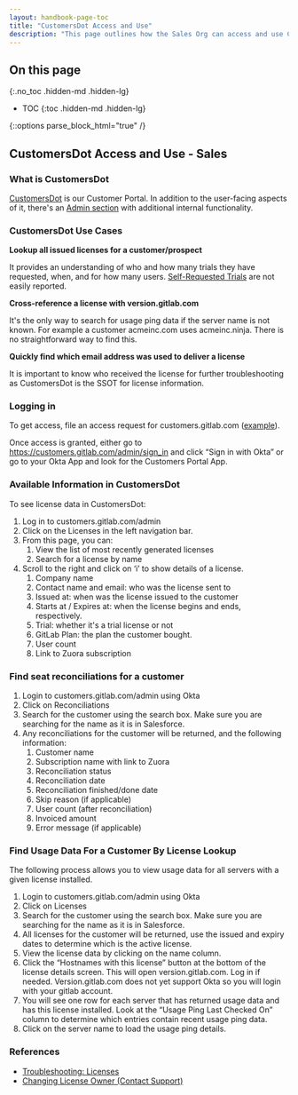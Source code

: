 ```yaml
---
layout: handbook-page-toc
title: "CustomersDot Access and Use"
description: "This page outlines how the Sales Org can access and use CustomersDot in support of their customers, including troubleshooting steps."
---
```


## On this page
{:.no_toc .hidden-md .hidden-lg}

- TOC
{:toc .hidden-md .hidden-lg}

{::options parse_block_html="true" /}


## CustomersDot Access and Use - Sales

### What is CustomersDot

[CustomersDot](https://customers.gitlab.com) is our Customer Portal. In addition to the user-facing aspects of it, there's an [Admin section](https://customers.gitlab.com/admin) with additional internal functionality.

### CustomersDot Use Cases

**Lookup all issued licenses for a customer/prospect**

It provides an understanding of who and how many trials they have requested, when, and for how many users. [Self-Requested Trials](https://about.gitlab.com/free-trial/self-managed/) are not easily reported.

**Cross-reference a license with version.gitlab.com**

It's the only way to search for usage ping data if the server name is not known. For example a customer acmeinc.com uses acmeinc.ninja. There is no straightforward way to find this.

**Quickly find which email address was used to deliver a license**

It is important to know who received the license for further troubleshooting as CustomersDot is the SSOT for license information.

### Logging in

To get access, file an access request for customers.gitlab.com ([example](https://gitlab.com/gitlab-com/team-member-epics/access-requests/-/issues/14359)).

Once access is granted, either go to https://customers.gitlab.com/admin/sign_in and click “Sign in with Okta” or go to your Okta App and look for the Customers Portal App.

### Available Information in CustomersDot

To see license data in CustomersDot:

1. Log in to customers.gitlab.com/admin
1. Click on the Licenses in the left navigation bar.
1. From this page, you can:
   1. View the list of most recently generated licenses
   1. Search for a license by name
1. Scroll to the right and click on ‘i’ to show details of a license.  
   1. Company name
   1. Contact name and email: who was the license sent to
   1. Issued at: when was the license issued to the customer
   1. Starts at / Expires at: when the license begins and ends, respectively.
   1. Trial: whether it's a trial license or not
   1. GitLab Plan: the plan the customer bought.
   1. User count
   1. Link to Zuora subscription  


### Find seat reconciliations for a customer

1. Login to customers.gitlab.com/admin using Okta
1. Click on Reconciliations
1. Search for the customer using the search box. Make sure you are searching for the name as it is in Salesforce.
1. Any reconciliations for the customer will be returned, and the following information:
   1. Customer name
   1. Subscription name with link to Zuora
   1. Reconciliation status
   1. Reconciliation date
   1. Reconciliation finished/done date
   1. Skip reason (if applicable)
   1. User count (after reconciliation)
   1. Invoiced amount
   1. Error message (if applicable)

### Find Usage Data For a Customer By License Lookup

The following process allows you to view usage data for all servers with a given license installed.

1. Login to customers.gitlab.com/admin using Okta
1. Click on Licenses
1. Search for the customer using the search box. Make sure you are searching for the name as it is in Salesforce.
1. All licenses for the customer will be returned, use the issued and expiry dates to determine which is the active license.
1. View the license data by clicking on the name column.
1. Click the “Hostnames with this license” button at the bottom of the license details screen. This will open version.gitlab.com. Log in if needed. Version.gitlab.com does not yet support Okta so you will login with your gitlab account.
1. You will see one row for each server that has returned usage data and has this license installed. Look at the “Usage Ping Last Checked On” column to determine which entries contain recent usage ping data.
1. Click on the server name to load the usage ping details.

### References

- [Troubleshooting: Licenses](https://about.gitlab.com/handbook/business-technology/enterprise-applications/applications/troubleshooting/#licenses)
- [Changing License Owner (Contact Support)](https://about.gitlab.com/handbook/business-technology/enterprise-applications/applications/troubleshooting/#how-do-i-change-the-license-owner-for-self-managed-instances-with-licensegitlab)
